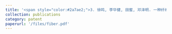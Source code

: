 ```yaml
---
title: '<span style="color:#2a7ae2;">3. 徐鸣, 李华健, 田蜜, 邓泽明. 一种纤维工作电极及海洋能量回收装置, 2022.09.20, 中国, CN 113098321B</span>'
collection: publications
category: patent
paperurl: '/files/fiber.pdf'
---
```


